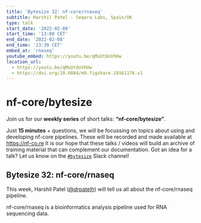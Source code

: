 ```yaml
---
title: 'Bytesize 32: nf-core/rnaseq'
subtitle: Harshil Patel - Seqera Labs, Spain/UK
type: talk
start_date: '2022-02-08'
start_time: '13:00 CET'
end_date: '2022-02-08'
end_time: '13:30 CET'
embed_at: 'rnaseq'
youtube_embed: https://youtu.be/qMuUt8oVhHw
location_url:
  - https://youtu.be/qMuUt8oVhHw
  - https://doi.org/10.6084/m9.figshare.19161176.v1
---
```


# nf-core/bytesize

Join us for our **weekly series** of short talks: **“nf-core/bytesize”**.

Just **15 minutes** + questions, we will be focussing on topics about using and developing nf-core pipelines.
These will be recorded and made available at <https://nf-co.re>
It is our hope that these talks / videos will build an archive of training material that can complement our documentation. Got an idea for a talk? Let us know on the [`#bytesize`](https://nfcore.slack.com/channels/bytesize) Slack channel!

## Bytesize 32: nf-core/rnaseq

This week, Harshil Patel ([@drpatelh](https://github.com/drpatelh/)) will tell us all about the nf-core/rnaseq pipeline.

nf-core/rnaseq is a bioinformatics analysis pipeline used for RNA sequencing data.
